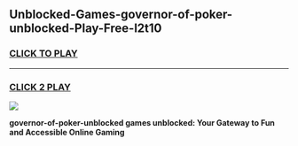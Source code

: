
## Unblocked-Games-governor-of-poker-unblocked-Play-Free-l2t10
<h3>
<a href="https://premium76.site?title=governor-of-poker-unblocked&ref=21A">CLICK TO PLAY</a></h3>
<hr>

<h3>
<a href="https://premium76.site?title=governor-of-poker-unblocked&ref=21A">CLICK 2 PLAY</a>
  
</h3>

<a href="https://premium76.site?title=governor-of-poker-unblocked&ref=21A"><img src="https://clearcache.store/games.png"></a>


**governor-of-poker-unblocked games unblocked: Your Gateway to Fun and Accessible Online Gaming**
